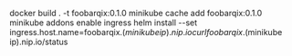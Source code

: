 docker build . -t foobarqix:0.1.0
minikube cache add foobarqix:0.1.0
minikube addons enable ingress
helm install --set ingress.host.name=foobarqix.$(minikube ip).nip.io
curl foobarqix.$(minikube ip).nip.io/status
